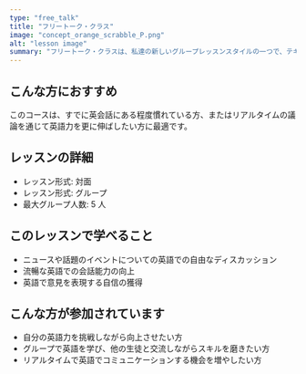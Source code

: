 ```yaml
---
type: "free_talk"
title: "フリートーク・クラス"
image: "concept_orange_scrabble_P.png"
alt: "lesson image"
summary: "フリートーク・クラスは、私達の新しいグループレッスンスタイルの一つで、テキストブックを用いず、ニュースや話題のイベントについて自由にディスカッションを行います。このスタイルは、生徒たちが自然な英語でのコミュニケーションを練習し、流暢さと自信を向上させることを目指しています。"
---
```


## こんな方におすすめ

このコースは、すでに英会話にある程度慣れている方、またはリアルタイムの議論を通じて英語力を更に伸ばしたい方に最適です。

## レッスンの詳細

- レッスン形式: 対面
- レッスン形式: グループ
- 最大グループ人数: 5 人

## このレッスンで学べること

- ニュースや話題のイベントについての英語での自由なディスカッション
- 流暢な英語での会話能力の向上
- 英語で意見を表現する自信の獲得

## こんな方が参加されています

- 自分の英語力を挑戦しながら向上させたい方
- グループで英語を学び、他の生徒と交流しながらスキルを磨きたい方
- リアルタイムで英語でコミュニケーションする機会を増やしたい方

